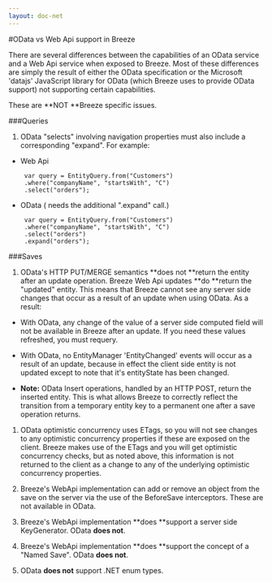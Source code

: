 ```yaml
---
layout: doc-net
---
```

#OData vs Web Api support in Breeze

There are several differences between the capabilities of an OData service and a Web Api service when exposed to Breeze. Most of these differences are simply the result of either the OData specification or the Microsoft 'datajs' JavaScript library for OData (which Breeze uses to provide OData support) not supporting certain capabilities.
These are **NOT **Breeze specific issues.

###Queries


1. OData "selects" involving navigation properties must also include a corresponding "expand". For example:

- Web Api

	   var query = EntityQuery.from("Customers")
	   .where("companyName", "startsWith", "C")
	   .select("orders");

- OData ( needs the additional ".expand" call.)

	   var query = EntityQuery.from("Customers")
	   .where("companyName", "startsWith", "C")
	   .select("orders")
	   .expand("orders");

###Saves

1. OData's HTTP PUT/MERGE semantics **does not **return the entity after an update operation. Breeze Web Api updates **do **return the "updated" entity. This means that Breeze cannot see any server side changes that occur as a result of an update when using OData. As a result:

 - With OData, any change of the value of a server side computed field will not be available in Breeze after an update. If you need these values refreshed, you must requery.
		
 - With OData, no EntityManager 'EntityChanged' events will occur as a result of an update, because in effect the client side entity is not updated except to note that it's entityState has been changed.
		
 - **Note:** OData Insert operations, handled by an HTTP POST, return the inserted entity. This is what allows Breeze to correctly reflect the transition from a temporary entity key to a permanent one after a save operation returns.		
1. OData optimistic concurrency uses ETags, so you will not see changes to any optimistic concurrency properties if these are exposed on the client. Breeze makes use of the ETags and you will get optimistic concurrency checks, but as noted above, this information is not returned to the client as a change to any of the underlying optimistic concurrency properties.
	1. Breeze's WebApi implementation can add or remove an object from the save on the server via the use of the BeforeSave interceptors. These are not available in OData.
	
1. Breeze's WebApi implementation **does **support a server side KeyGenerator. OData **does not**.
	1. Breeze's WebApi implementation **does **support the concept of a "Named Save". OData **does not**.
	1. OData **does not** support .NET enum types.
	

